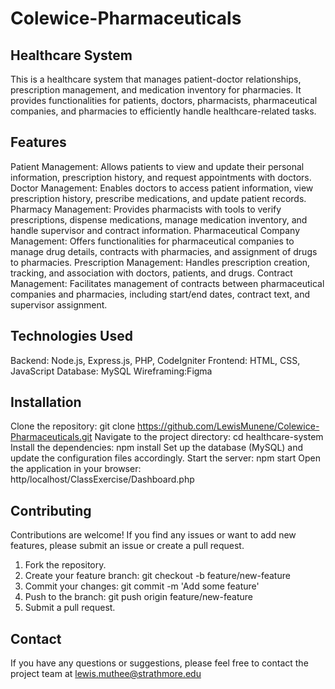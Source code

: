 # Colewice-Pharmaceuticals
## Healthcare System
This is a healthcare system that manages patient-doctor relationships, prescription management, and medication inventory for pharmacies. It provides functionalities for patients, doctors, pharmacists, pharmaceutical companies, and pharmacies to efficiently handle healthcare-related tasks.

## Features
Patient Management: Allows patients to view and update their personal information, prescription history, and request appointments with doctors.
Doctor Management: Enables doctors to access patient information, view prescription history, prescribe medications, and update patient records.
Pharmacy Management: Provides pharmacists with tools to verify prescriptions, dispense medications, manage medication inventory, and handle supervisor and contract information.
Pharmaceutical Company Management: Offers functionalities for pharmaceutical companies to manage drug details, contracts with pharmacies, and assignment of drugs to pharmacies.
Prescription Management: Handles prescription creation, tracking, and association with doctors, patients, and drugs.
Contract Management: Facilitates management of contracts between pharmaceutical companies and pharmacies, including start/end dates, contract text, and supervisor assignment.

## Technologies Used
Backend: Node.js, Express.js, PHP, CodeIgniter
Frontend: HTML, CSS, JavaScript
Database: MySQL
Wireframing:Figma

## Installation
Clone the repository: git clone https://github.com/LewisMunene/Colewice-Pharmaceuticals.git
Navigate to the project directory: cd healthcare-system
Install the dependencies: npm install
Set up the database (MySQL) and update the configuration files accordingly.
Start the server: npm start
Open the application in your browser: http/localhost/ClassExercise/Dashboard.php

## Contributing
Contributions are welcome! If you find any issues or want to add new features, please submit an issue or create a pull request.

1. Fork the repository.
2. Create your feature branch: git checkout -b feature/new-feature
3. Commit your changes: git commit -m 'Add some feature'
4. Push to the branch: git push origin feature/new-feature
5. Submit a pull request.

## Contact
If you have any questions or suggestions, please feel free to contact the project team at lewis.muthee@strathmore.edu
